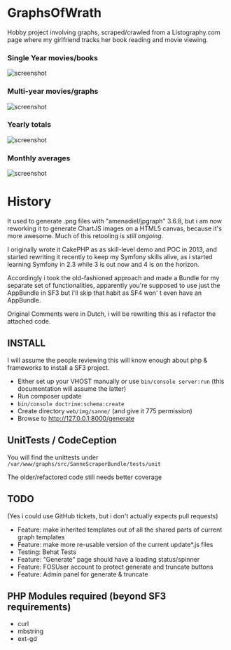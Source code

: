 # GraphsOfWrath

Hobby project involving graphs, scraped/crawled from a Listography.com page where my 
girlfriend tracks her book reading and movie viewing.

### Single Year movies/books

![screenshot](graph_bootstrap.png)

### Multi-year movies/graphs

![screenshot](multigraph.png)

### Yearly totals

![screenshot](totals.png)

### Monthly averages

![screenshot](averages.png)

History
===
It used to generate .png files with "amenadiel/jpgraph" 3.6.8, but i am now 
reworking it to generate ChartJS images on a HTML5 canvas, because it's more 
awesome. Much of this retooling is *still ongoing*.

I originally wrote it CakePHP as as skill-level demo and POC in 2013, and 
started rewriting it recently to keep my Symfony skills alive, as i started 
learning Symfony in 2.3 while 3 is out now and 4 is on the horizon.

Accordingly i took the old-fashioned approach and made a Bundle for my separate 
set of functionalities, apparently you're supposed to use just the AppBundle in 
SF3 but i'll skip that habit as SF4 won' t even have an AppBundle.

Original Comments were in Dutch, i will be rewriting this as i refactor the 
attached code.



INSTALL
---
I will assume the people reviewing this will know enough about php & frameworks to install a SF3 project.

* Either set up your VHOST manually or use ```bin/console server:run``` (this documentation will assume the latter)
* Run composer update
* ```bin/console doctrine:schema:create```
* Create directory ```web/img/sanne/``` (and give it 775 permission)
* Browse to http://127.0.0.1:8000/generate


UnitTests / CodeCeption
---
You will find the unittests under ```/var/www/graphs/src/SanneScraperBundle/tests/unit```

The older/refactored code still needs better coverage

TODO 
---

(Yes i could use GitHub tickets, but i don't actually expects pull requests)

* Feature: make inherited templates out of all the shared parts of current graph templates
* Feature: make more re-usable version of the current update*.js files
* Testing: Behat Tests 
* Feature: "Generate" page should have a loading status/spinner
* Feature: FOSUser account to protect generate and truncate buttons
* Feature: Admin panel for generate & truncate

PHP Modules required (beyond SF3 requirements)
---

* curl
* mbstring
* ext-gd 